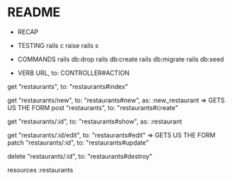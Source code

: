 # README

- RECAP

- TESTING
rails c
raise
rails s

- COMMANDS
rails db:drop
rails db:create
rails db:migrate
rails db:seed


- VERB URL, to: CONTROLLER#ACTION

get "restaurants", to: "restaurants#index"

get "restaurants/new", to: "restaurants#new", as: :new_restaurant => GETS US THE FORM
post "restaurants", to: "restaurants#create"

get "restaurants/:id", to: "restaurants#show", as: :restaurant


get "restaurants/:id/edit", to: "restaurants#edit" => GETS US THE FORM
patch "restaurants/:id", to: "restaurants#update"

delete "restaurants/:id", to: "restaurants#destroy"


resources :restaurants
